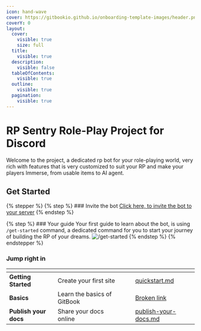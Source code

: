 ```yaml
---
icon: hand-wave
cover: https://gitbookio.github.io/onboarding-template-images/header.png
coverY: 0
layout:
  cover:
    visible: true
    size: full
  title:
    visible: true
  description:
    visible: false
  tableOfContents:
    visible: true
  outline:
    visible: true
  pagination:
    visible: true
---
```


# RP Sentry Role-Play Project for Discord

Welcome to the project, a dedicated rp bot for your role-playing world, very rich with features that is very customized to suit your RP and make your players Immerse, from usable items to AI agent.

## Get Started
{% stepper %}
{% step %} ### Invite the bot
[Click here, to invite the bot to your server](https://discord.com/oauth2/authorize?client_id=989598165399400518&permissions=412585609296&scope=bot+applications.commands)
{% endstep %}

{% step %} ### Your guide
Your first guide to learn about the bot, is using `/get-started` command, a dedicated command for you to start your journey of building the RP of your dreams.
![/get-started](https://i.imgur.com/p1emsA8.png)
{% endstep %}
{% endstepper %}

### Jump right in
<table data-view="cards"><thead><tr><th></th><th></th><th data-hidden data-card-cover data-type="files"></th><th data-hidden></th><th data-hidden data-card-target data-type="content-ref"></th></tr></thead><tbody><tr><td><strong>Getting Started</strong></td><td>Create your first site</td><td></td><td></td><td><a href="getting-started/quickstart.md">quickstart.md</a></td></tr><tr><td><strong>Basics</strong></td><td>Learn the basics of GitBook</td><td></td><td></td><td><a href="broken-reference">Broken link</a></td></tr><tr><td><strong>Publish your docs</strong></td><td>Share your docs online</td><td></td><td></td><td><a href="getting-started/publish-your-docs.md">publish-your-docs.md</a></td></tr></tbody></table>
